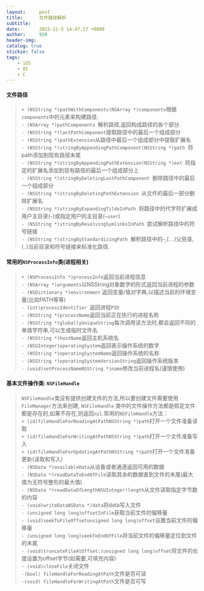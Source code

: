 ```yaml
---
layout:     post
title:      文件路径解析
subtitle:   
date:       2015-11-5 14:47:17 +0800
author:     920
header-img: 
catalog: true
stickie: false
tags:
    - iOS
    - OC
    - C
---
```


#### 文件路径

>`+ (NSString *)pathWithComponents(NSArray *)components`根据`components`中的元素来构建路径.  
>`- (NSArray *)pathComponents `解析路径,返回构成路径的各个部分.  
>`- (NSString *)lastPathComponent`提取路径中的最后一个组成部分  
>`- (NSString *)pathExtension`从路径中最后一个组成部分中提取扩展名  
>`- (NSString *)stringByAppendingPathComponent(NSString *)path `将path添加到现有路径末尾  
>`- (NSString *)stringByAppendingPathExtension(NSString *)ext `将指定的扩展名添加到现有路径的最后一个组成部分上  
>`- (NSString *)stringByDeletingLastPathComponent `删除路径中的最后一个组成部分  
>`- (NSString *)stringByDeletingPathExtension `从文件的最后一部分删除扩展名  
>`- (NSString *)stringByExpandingTildeInPath `将路径中的代字符扩展成用户主目录(`~`)或指定用户的主目录(`~user`)  
>`- (NSString *)stringByResolvingSymlinksInPath `尝试解析路径中的符号链接  
>`- (NSString *)stringByStandardizingPath `解析路径中的`~`,(`..`)父目录,(`.`)当前目录和符号链接来标准化路径.   

#### 常用的`NSProcessInfo`类(进程相关) 

>`+ (NSProcessInfo *)processInfo`返回当前进程信息  
>`- (NSArray *)arguments`以NSString对象数字的形式返回当前进程的参数  
>`- (NSDictionary *)environment` 返回变量/值对字典,以描述当前的环境变量(比如PATH等等)  
>`- (int)processIdentifier `返回进程`PID`  
>`- (NSString *)processName`返回当前正在执行的进程名称  
>`- (NSString *)globallyUniqueString`每次调用该方法时,都会返回不同的单值字符串,可以生成临时文件名  
>`- (NSString *)hostName`返回主机系统名  
>`- (NSUInteger)operatingSystem`返回表示操作系统的数字  
>`- (NSString *)operatingSystemName`返回操作系统的名称  
>`- (NSString *)operatingSystemVersionString`返回操作系统版本  
>`- (void)setProcessNameNSString *)name`修改当前进程名(谨慎使用)  

#### 基本文件操作类: `NSFileHandle`  

>`NSFileHandle`类没有提供创建文件的方法,所以要创建文件需要使用`FileManager`方法来创建, `NSFileHandle`  类中的文件操作方法都是假定文件都是存在的,如果不存在,则返回`nil`.常用的`NSFileHandle`方法：  
>`+ (id)fileHandleForReadingAtPathNSString *)path`打开一个文件准备读取  
>`+ (id)fileHandleForWritingAtPathNSString *)path`打开一个文件准备写入  
>`+ (id)fileHandleForUpdatingAtPathNSString *)path`打开一个文件准备更新(读取和写入)  
>`- (NSData *)availableData`从设备或者通道返回可用的数据  
>`- (NSData *)readDataToEndOfFile`读取其余的数据直到文件的末尾(最大值为无符号整形的最大值)  
>`- (NSData *)readDataOfLengthNSUInteger)length`从文件读取指定字节数的内容  
>`- (void)writeDataNSData *)data`将data写入文件  
>`- (unsigned long long)offsetInFile`获取当前文件的偏移量  
>`- (void)seekToFileOffsetunsigned long long)offset`设置当前文件的偏移量  
>`- (unsigned long long)seekToEndOfFile`将当前文件的偏移量定位到文件的末尾  
>`- (void)truncateFileAtOffset:(unsigned long long)offset`将文件的长度设置为offset字节(如需要,可填充内容)  
>`- (void)closeFile`关闭文件  
>`-(bool) fileHandleForReadingAtPath`文件是否可读  
>`-(void) fileHandleForWritingAtPath`文件是否可写  









